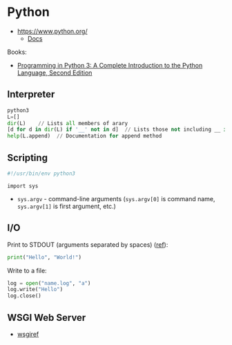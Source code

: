 # Python

* <https://www.python.org/>
  * [Docs](https://www.python.org/doc/)


Books:

* [Programming in Python 3: A Complete Introduction to the Python Language, Second Edition](https://www.safaribooksonline.com/library/view/programming-in-python/9780321699909/)

## Interpreter

```python
python3
L=[]
dir(L)    // Lists all members of arary
[d for d in dir(L) if '__' not in d]  // Lists those not including __ in their name
help(L.append)  // Documentation for append method
```

## Scripting

```python
#!/usr/bin/env python3
```

`import sys`

* `sys.argv` - command-line arguments (`sys.argv[0]` is command name, `sys.argv[1]` is first argument, etc.)

## I/O

Print to STDOUT (arguments separated by spaces) ([ref](https://www.safaribooksonline.com/library/view/programming-in-python/9780321699909/ch01.html)):

```python
print("Hello", "World!")
```


Write to a file:

```python
log = open("name.log", "a")
log.write("Hello")
log.close()
```

## WSGI Web Server
* [wsgiref](https://docs.python.org/2/library/wsgiref.html)
